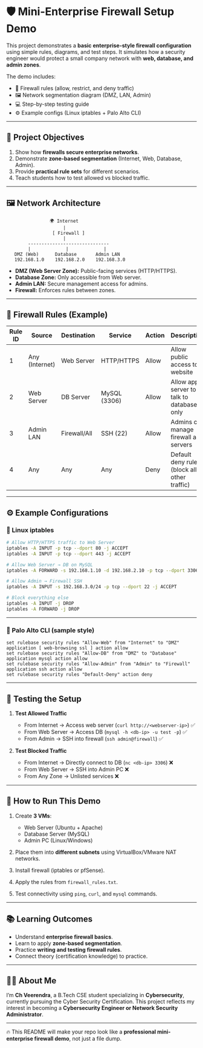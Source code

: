 # 🛡️ Mini-Enterprise Firewall Setup Demo

This project demonstrates a **basic enterprise-style firewall configuration** using simple rules, diagrams, and test steps. It simulates how a security engineer would protect a small company network with **web, database, and admin zones**.

The demo includes:

* 🔐 Firewall rules (allow, restrict, and deny traffic)
* 🖼️ Network segmentation diagram (DMZ, LAN, Admin)
* 💻 Step-by-step testing guide
* ⚙️ Example configs (Linux iptables + Palo Alto CLI)

---

## 📌 Project Objectives

1. Show how **firewalls secure enterprise networks**.
2. Demonstrate **zone-based segmentation** (Internet, Web, Database, Admin).
3. Provide **practical rule sets** for different scenarios.
4. Teach students how to test allowed vs blocked traffic.

---

## 🖼️ Network Architecture

```
                🌍 Internet
                     |
                 [ Firewall ]
                     |
        ------------------------------
        |             |             |
   DMZ (Web)      Database       Admin LAN
   192.168.1.0    192.168.2.0    192.168.3.0
```

* **DMZ (Web Server Zone):** Public-facing services (HTTP/HTTPS).
* **Database Zone:** Only accessible from Web server.
* **Admin LAN:** Secure management access for admins.
* **Firewall:** Enforces rules between zones.

---

## 📜 Firewall Rules (Example)

| Rule ID | Source         | Destination  | Service      | Action | Description                                 |
| ------- | -------------- | ------------ | ------------ | ------ | ------------------------------------------- |
| 1       | Any (Internet) | Web Server   | HTTP/HTTPS   | Allow  | Allow public access to website              |
| 2       | Web Server     | DB Server    | MySQL (3306) | Allow  | Allow app server to talk to database only   |
| 3       | Admin LAN      | Firewall/All | SSH (22)     | Allow  | Admins can manage firewall and servers      |
| 4       | Any            | Any          | Any          | Deny   | Default deny rule (block all other traffic) |

---

## ⚙️ Example Configurations

### 🔹 Linux iptables

```bash
# Allow HTTP/HTTPS traffic to Web Server
iptables -A INPUT -p tcp --dport 80 -j ACCEPT
iptables -A INPUT -p tcp --dport 443 -j ACCEPT

# Allow Web Server → DB on MySQL
iptables -A FORWARD -s 192.168.1.10 -d 192.168.2.10 -p tcp --dport 3306 -j ACCEPT

# Allow Admin → Firewall SSH
iptables -A INPUT -s 192.168.3.0/24 -p tcp --dport 22 -j ACCEPT

# Block everything else
iptables -A INPUT -j DROP
iptables -A FORWARD -j DROP
```

---

### 🔹 Palo Alto CLI (sample style)

```plaintext
set rulebase security rules "Allow-Web" from "Internet" to "DMZ" application [ web-browsing ssl ] action allow
set rulebase security rules "Allow-DB" from "DMZ" to "Database" application mysql action allow
set rulebase security rules "Allow-Admin" from "Admin" to "Firewall" application ssh action allow
set rulebase security rules "Default-Deny" action deny
```

---

## 🧪 Testing the Setup

1. **Test Allowed Traffic**

   * From Internet → Access web server (`curl http://<webserver-ip>`) ✅
   * From Web Server → Access DB (`mysql -h <db-ip> -u test -p`) ✅
   * From Admin → SSH into firewall (`ssh admin@firewall`) ✅

2. **Test Blocked Traffic**

   * From Internet → Directly connect to DB (`nc <db-ip> 3306`) ❌
   * From Web Server → SSH into Admin PC ❌
   * From Any Zone → Unlisted services ❌

---

## 🚀 How to Run This Demo

1. Create **3 VMs**:

   * Web Server (Ubuntu + Apache)
   * Database Server (MySQL)
   * Admin PC (Linux/Windows)

2. Place them into **different subnets** using VirtualBox/VMware NAT networks.

3. Install firewall (iptables or pfSense).

4. Apply the rules from `firewall_rules.txt`.

5. Test connectivity using `ping`, `curl`, and `mysql` commands.

---

## 📚 Learning Outcomes

* Understand **enterprise firewall basics**.
* Learn to apply **zone-based segmentation**.
* Practice **writing and testing firewall rules**.
* Connect theory (certification knowledge) to practice.

---

## 👨‍💻 About Me

I’m **Ch Veerendra**, a B.Tech CSE student specializing in **Cybersecurity**, currently pursuing the Cyber Security Certification.
This project reflects my interest in becoming a **Cybersecurity Engineer or Network Security Administrator**.

---

🔥 This README will make your repo look like a **professional mini-enterprise firewall demo**, not just a file dump.


